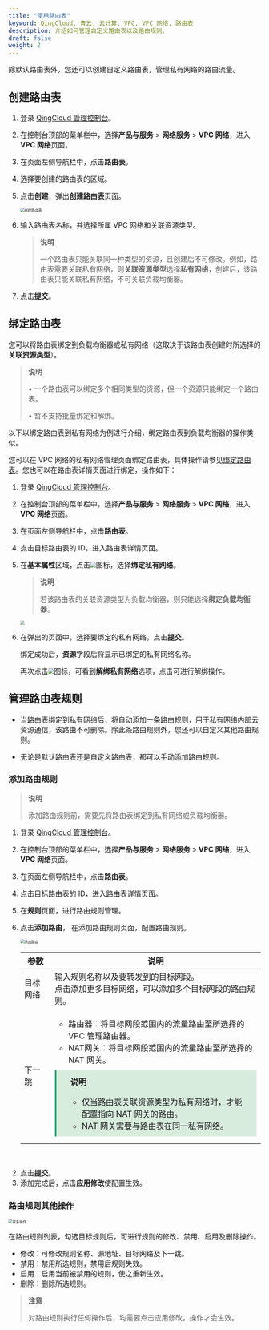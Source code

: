 ```yaml
---
title: "使用路由表"
keyword: QingCloud, 青云, 云计算, VPC, VPC 网络, 路由表
description: 介绍如何管理自定义路由表以及路由规则。
draft: false
weight: 2
---
```


除默认路由表外，您还可以创建自定义路由表，管理私有网络的路由流量。

## 创建路由表

1. 登录 [QingCloud 管理控制台](https://console.qingcloud.com/login)。

2. 在控制台顶部的菜单栏中，选择**产品与服务** > **网络服务** > **VPC 网络**，进入**VPC 网络**页面。

3. 在页面左侧导航栏中，点击**路由表**。

4. 选择要创建的路由表的区域。

5. 点击**创建**，弹出**创建路由表**页面。

   <img src="../../../_images/504002_create_routetable.png" alt="创建路由表" style="zoom:50%;" />

6. 输入路由表名称，并选择所属 VPC 网络和关联资源类型。

   > **说明**
   >
   > 一个路由表只能关联同一种类型的资源，且创建后不可修改。例如，路由表需要关联私有网络，则**关联资源类型**选择**私有网络**，创建后，该路由表只能关联私有网络，不可关联负载均衡器。

7. 点击**提交**。

## 绑定路由表

您可以将路由表绑定到负载均衡器或私有网络（这取决于该路由表创建时所选择的**关联资源类型**）。

> **说明**
>
> ▪︎ 一个路由表可以绑定多个相同类型的资源，但一个资源只能绑定一个路由表。
>
> ▪︎ 暂不支持批量绑定和解绑。

以下以绑定路由表到私有网络为例进行介绍，绑定路由表到负载均衡器的操作类似。

您可以在 VPC 网络的私有网络管理页面绑定路由表，具体操作请参见[绑定路由表](../../vxnet/30_bind_route/)。您也可以在路由表详情页面进行绑定，操作如下：

1. 登录 [QingCloud 管理控制台](https://console.qingcloud.com/login)。

2. 在控制台顶部的菜单栏中，选择**产品与服务** > **网络服务** > **VPC 网络**，进入**VPC 网络**页面。

3. 在页面左侧导航栏中，点击**路由表**。

4. 点击目标路由表的 ID，进入路由表详情页面。

5. 在**基本属性**区域，点击<img src="../../../_images/function_icon.png" style="zoom:70%;" />图标，选择**绑定私有网络**。

   >**说明**
   >
   >若该路由表的关联资源类型为负载均衡器，则只能选择**绑定负载均衡器**。

   <img src="../../../_images/504002_bind_vxnet.png" style="zoom:50%;" />

6. 在弹出的页面中，选择要绑定的私有网络，点击**提交**。

   绑定成功后，**资源**字段后将显示已绑定的私有网络名称。

   再次点击<img src="../../../_images/function_icon.png" style="zoom:70%;" />图标，可看到**解绑私有网络**选项，点击可进行解绑操作。

## 管理路由表规则

- 当路由表绑定到私有网络后，将自动添加一条路由规则，用于私有网络内部云资源通信，该路由不可删除。除此条路由规则外，您还可以自定义其他路由规则。

- 无论是默认路由表还是自定义路由表，都可以手动添加路由规则。

### 添加路由规则

> **说明**
>
> 添加路由规则前，需要先将路由表绑定到私有网络或负载均衡器。

1. 登录 [QingCloud 管理控制台](https://console.qingcloud.com/login)。

2. 在控制台顶部的菜单栏中，选择**产品与服务** > **网络服务** > **VPC 网络**，进入**VPC 网络**页面。

3. 在页面左侧导航栏中，点击**路由表**。

4. 点击目标路由表的 ID，进入路由表详情页面。

5. 在**规则**页面，进行路由规则管理。

6. 点击**添加路由**， 在添加路由规则页面，配置路由规则。

   <img src="../../../_images/5040_add_route_rules.png" alt="添加路由" style="zoom:50%;" />

   | 参数     | 说明                                                         |
   | -------- | ------------------------------------------------------------ |
   | 目标网络 | 输入规则名称以及要转发到的目标网段。</br>点击添加更多目标网络，可以添加多个目标网段的路由规则。 |
   | 下一跳   | <ul><li>路由器：将目标网段范围内的流量路由至所选择的 VPC 管理路由器。</li><li>NAT网关：将目标网段范围内的流量路由至所选择的 NAT 网关。</li></ul><div style="background-color: #D8ECDE; padding: 10px 24px; margin: 10px 0; border-left: 3px solid #00a971;"><b> 说明</b><br/><ul><li>仅当路由表关联资源类型为私有网络时，才能配置指向 NAT 网关的路由。</li><li>NAT 网关需要与路由表在同一私有网络。</li></ul></div> |

​	

2. 点击**提交**。
3. 添加完成后，点击**应用修改**使配置生效。

### 路由规则其他操作

<img src="../../../_images/5040_route_rules_function.png" alt="更多操作" style="zoom:50%;" />

在路由规则列表，勾选目标规则后，可进行规则的修改、禁用、启用及删除操作。

- 修改：可修改规则名称、源地址、目标网络及下一跳。
- 禁用：禁用所选规则，禁用后规则失效。
- 启用：启用当前被禁用的规则，使之重新生效。
- 删除：删除所选规则。

> **注意**
>
> 对路由规则执行任何操作后，均需要点击应用修改，操作才会生效。



